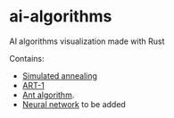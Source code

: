 # ai-algorithms

AI algorithms visualization made with Rust

Contains:
* [Simulated annealing](https://en.wikipedia.org/wiki/Simulated_annealing)
* [ART-1](https://en.wikipedia.org/wiki/Adaptive_resonance_theory)
* [Ant algorithm](https://en.wikipedia.org/wiki/Ant_colony_optimization_algorithms). 
* [Neural network](??) to be added
